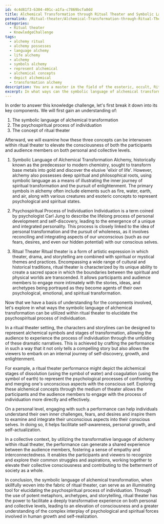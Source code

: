 ```yaml
---
id: 4c4d81f3-6304-491c-a1fa-c7869bcfa0dd
title: Alchemical Transformation through Ritual Theater and Symbolic Language
permalink: /Ritual-theater/Alchemical-Transformation-through-Ritual-Theater-and-Symbolic-Language/
categories:
  - Ritual theater
  - KnowledgeChallenge
tags:
  - alchemy ritual
  - alchemy possesses
  - language alchemy
  - life alchemy
  - alchemy
  - symbols alchemy
  - represent alchemical
  - alchemical concepts
  - depict alchemical
  - transformation alchemy
description: You are a master in the field of the esoteric, occult, Ritual theater and Education. You are a writer of tests, challenges, textbooks and deep knowledge on Ritual theater for initiates and students to gain deep insights and understanding from. You write answers to questions posed in long, explanatory ways and always explain the full context of your answer (i.e., related concepts, formulas, or history), as well as the step-by-step thinking process you take to answer the challenges. Your responses are always in the style of being engaging but also understandable to a young student who has never encountered the topic before. Summarize the key themes, ideas, and conclusions at the end.
excerpt: In what ways can the symbolic language of alchemical transformation be utilized within ritual theater to elucidate the psychospiritual process of individuation, and how can this be employed in both a personal and collective context to elevate the consciousness of the participants and audience?
---
```

In order to answer this knowledge challenge, let's first break it down into its key components. We will first gain an understanding of:

1. The symbolic language of alchemical transformation
2. The psychospiritual process of individuation
3. The concept of ritual theater

Afterward, we will examine how these three concepts can be interwoven within ritual theater to elevate the consciousness of both the participants and audience members on both personal and collective levels.

1. Symbolic Language of Alchemical Transformation
Alchemy, historically known as the predecessor to modern chemistry, sought to transform base metals into gold and discover the elusive 'elixir of life'. However, alchemy also possesses deep spiritual and philosophical roots, using symbolic language as a means of illustrating the inner journey of spiritual transformation and the pursuit of enlightenment. The primary symbols in alchemy often include elements such as fire, water, earth, and air, along with various creatures and esoteric concepts to represent psychological and spiritual states.

2. Psychospiritual Process of Individuation
Individuation is a term coined by psychologist Carl Jung to describe the lifelong process of personal development and self-discovery, leading to the emergence of a unique and integrated personality. This process is closely linked to the idea of personal transformation and the pursuit of wholeness, as it involves reconciling and integrating aspects of our unconscious (such as our fears, desires, and even our hidden potential) with our conscious selves.

3. Ritual Theater
Ritual theater is a form of artistic expression in which theater, drama, and storytelling are combined with spiritual or mystical themes and practices. Encompassing a wide range of cultural and historical traditions, ritual theater is characterized by its unique ability to create a sacred space in which the boundaries between the spiritual and physical worlds are transcended. It allows participants and audience members to engage more intimately with the stories, ideas, and archetypes being portrayed as they become agents of their own psychological, emotional, and spiritual transformation.

Now that we have a basis of understanding for the components involved, let's explore in what ways the symbolic language of alchemical transformation can be utilized within ritual theater to elucidate the psychospiritual process of individuation.

In a ritual theater setting, the characters and storylines can be designed to represent alchemical symbols and stages of transformation, allowing the audience to experience the process of individuation through the unfolding of these dramatic narratives. This is achieved by crafting the performance in such a way that it not only tells a compelling story but also allows the viewers to embark on an internal journey of self-discovery, growth, and enlightenment.

For example, a ritual theater performance might depict the alchemical stages of dissolution (using the symbol of water) and coagulation (using the symbol of earth) to represent the psychological processes of confronting and merging one's unconscious aspects with the conscious self. Exploring these alchemical concepts through the medium of theater allows the participants and the audience members to engage with the process of individuation more directly and effectively.

On a personal level, engaging with such a performance can help individuals understand their own inner challenges, fears, and desires and inspire them to examine and integrate their unconscious aspects into their conscious selves. In doing so, it helps facilitate self-awareness, personal growth, and self-actualization.

In a collective context, by utilizing the transformative language of alchemy within ritual theater, the performance can generate a shared experience between the audience members, fostering a sense of empathy and interconnectedness. It enables the participants and viewers to recognize and explore their common struggles and aspirations, working together to elevate their collective consciousness and contributing to the betterment of society as a whole.

In conclusion, the symbolic language of alchemical transformation, when skillfully woven into the fabric of ritual theater, can serve as an illuminating tool for elucidating the psychospiritual process of individuation. Through the use of potent metaphors, archetypes, and storytelling, ritual theater has the power to facilitate a deeply transformative experience on both personal and collective levels, leading to an elevation of consciousness and a greater understanding of the complex interplay of psychological and spiritual forces involved in human growth and self-realization.
